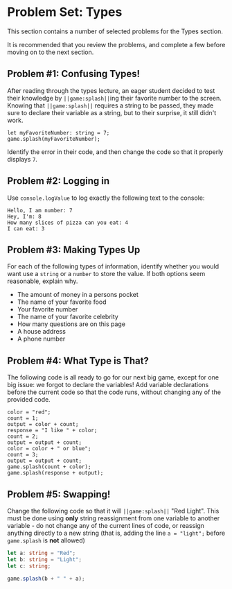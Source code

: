# Problem Set: Types

This section contains a number of selected problems for the Types section.

It is recommended that you review the problems, and complete a few before
moving on to the next section.

## Problem #1: Confusing Types!

After reading through the types lecture,
an eager student decided to test their knowledge by ``||game:splash||``ing
their favorite number to the screen.
Knowing that ``||game:splash||`` requires a string to be passed,
they made sure to declare their variable as a string,
but to their surprise, it still didn't work.

```typescript-ignore
let myFavoriteNumber: string = 7;
game.splash(myFavoriteNumber);
```

Identify the error in their code, and then change the code so that it properly displays `7`.

## Problem #2: Logging in

Use ``console.logValue`` to log exactly the following text to the console:

```
Hello, I am number: 7
Hey, I'm: 8
How many slices of pizza can you eat: 4
I can eat: 3
```

## Problem #3: Making Types Up

For each of the following types of information,
identify whether you would want use a ``string`` or a ``number`` to store the value.
If both options seem reasonable, explain why.

* The amount of money in a persons pocket
* The name of your favorite food
* Your favorite number
* The name of your favorite celebrity
* How many questions are on this page
* A house address
* A phone number

## Problem #4: What Type is That?

The following code is all ready to go for our next big game,
except for one big issue: we forgot to declare the variables!
Add variable declarations before the current code so that the code runs,
without changing any of the provided code.

```typescript-ignore
color = "red";
count = 1;
output = color + count;
response = "I like " + color;
count = 2;
output = output + count;
color = color + " or blue";
count = 3;
output = output + count;
game.splash(count + color);
game.splash(response + output);
```

## Problem #5: Swapping!

Change the following code so that it will ``||game:splash||`` "Red Light".
This must be done using **only** string reassignment from one variable to another
variable - do not change any of the current lines of code, or reassign anything
directly to a new string
(that is, adding the line ``a = "light";`` before ``game.splash`` is **not** allowed)


```typescript
let a: string = "Red";
let b: string = "Light";
let c: string;

game.splash(b + " " + a);
```